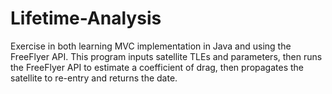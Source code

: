 # Lifetime-Analysis
Exercise in both learning MVC implementation in Java and using the FreeFlyer API. This program inputs satellite TLEs and parameters, then runs the FreeFlyer API to estimate a coefficient of drag, then propagates the satellite to re-entry and returns the date.
